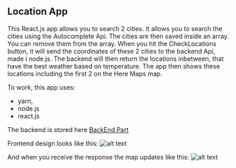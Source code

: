 ## Location App

This React.js app allows you to search 2 cities. It allows you to search the cities using the Autocomplete Api. The cities are then saved inside an array. You can remove them from the array. When you hit the CheckLocations button, it will send the coordinates of these 2 cities to the backend Api, made i node.js. The backend will then return the locations inbetween, that have the best weather based on temperature. The app then shows these locations including the first 2 on the Here Maps map. 

To work, this app uses:
- yarn, 
- node.js
- react.js

The backend is stored here [BackEnd Part](https://github.com/fpv-life/LocationApp-BackEnd "BackEnd Part") 

Frontend design looks like this:
![alt text](https://github.com/fpv-life/LocationApp-FrontEnd/blob/master/Pictures/FrontEnd.png)

And when you receive the response the map updates like this:
![alt text](https://github.com/fpv-life/LocationApp-FrontEnd/blob/master/Pictures/Map%20response.PNG)
